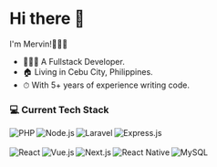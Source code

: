 # Hi there 👋

I'm Mervin!👨🏻‍💼

* 👨🏼‍💻 A Fullstack Developer.
* 🏠 Living in Cebu City, Philippines.
* ⏱ With 5+ years of experience writing code.

### 💻 Current Tech Stack
<img align="left" alt="PHP" src="https://img.shields.io/badge/PHP-%2336447f?style=for-the-badge&logo=php&logoColor=%23fff" />
<img align="left" alt="Node.js" src="https://img.shields.io/badge/Node.js-%2343853Df?style=for-the-badge&logo=node.js&logoColor=%23fff" />
<img align="left" alt="Laravel" src="https://img.shields.io/badge/Laravel-%23de422f?style=for-the-badge&logo=laravel&logoColor=%23fff" />
<img align="left" alt="Express.js" src="https://img.shields.io/badge/Express.js-%23323232?style=for-the-badge&logo=express&logoColor=%23fff" />
<br /> <br />
<img align="left" alt="React" src="https://img.shields.io/badge/React-%230ab0dc?style=for-the-badge&logo=react&logoColor=%23fff" />
<img align="left" alt="Vue.js" src="https://img.shields.io/badge/Vue.js-%2340b681?style=for-the-badge&logo=vue.js&logoColor=%23fff" />
<img align="left" alt="Next.js" src="https://img.shields.io/badge/Next.js-%23000?style=for-the-badge&logo=next.js&logoColor=%23fff" />
<img align="left" alt="React Native" src="https://img.shields.io/badge/React%20Native-%230ea2ca?style=for-the-badge&logo=react&logoColor=%23fff" />
<img align="left" alt="MySQL" src="https://img.shields.io/badge/MySQL-%23075e85?style=for-the-badge&logo=mysql&logoColor=%23fff" />
